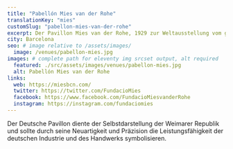 ```yaml
---
title: "Pabellón Mies van der Rohe"
translationKey: "mies"
customSlug: "pabellon-mies-van-der-rohe"
excerpt: Der Pavillon Mies van der Rohe, 1929 zur Weltausstellung vom gleichnamigen Architekten im Bauhausstil entworfen, wurde vor 30 Jahren wiederaufgebaut.
city: Barcelona
seo: # image relative to /assets/images/
  image: /venues/pabellon-mies.jpg
images: # complete path for eleventy img srcset output, alt required
  featured: ./src/assets/images/venues/pabellon-mies.jpg
  alt: Pabellón Mies van der Rohe
links:
  web: https://miesbcn.com/
  twitter: https://twitter.com/FundacioMies
  facebook: https://www.facebook.com/FundacioMiesvanderRohe
  instagram: https://instagram.com/fundaciomies
---
```


Der Deutsche Pavillon diente der Selbstdarstellung der Weimarer Republik und sollte durch seine Neuartigkeit und Präzision die Leistungsfähigkeit der deutschen Industrie und des Handwerks symbolisieren.
